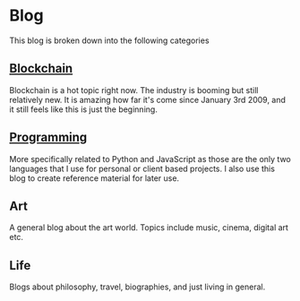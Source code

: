 # Blog

This blog is broken down into the following categories

## [Blockchain](/blog/blockchain/)
Blockchain is a hot topic right now.  The industry is booming but still relatively new.  It is amazing how far it's come since January 3rd 2009, and it still feels like this is just the beginning. 

## [Programming](/blog/programming/)
More specifically related to Python and JavaScript as those are the only two languages that I use for personal or client based projects. I also use this blog to create reference material for later use. 

## Art
A general blog about the art world.  Topics include music, cinema, digital art etc.

## Life
Blogs about philosophy, travel, biographies, and just living in general.